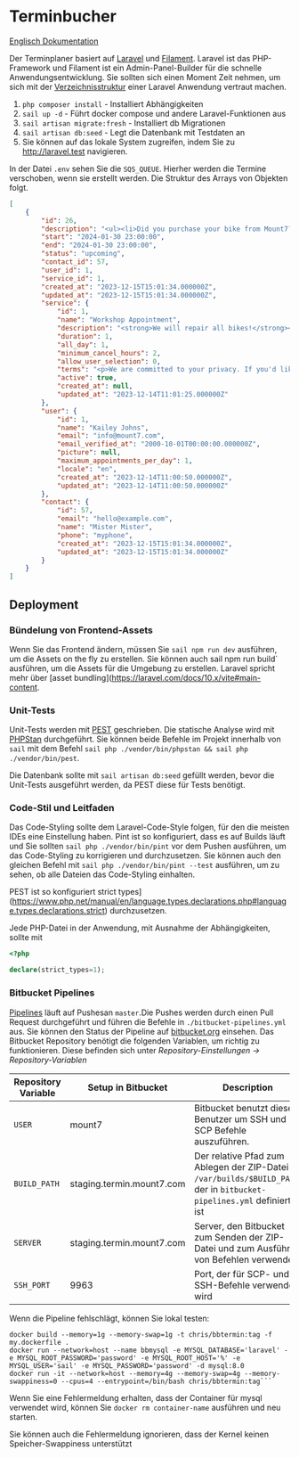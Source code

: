 # Terminbucher

[Englisch Dokumentation](./README.md)

Der Terminplaner basiert auf [Laravel](https://laravel.com/docs) und [Filament](https://filamentphp.com/docs).
Laravel ist das PHP-Framework und Filament ist ein Admin-Panel-Builder für die schnelle Anwendungsentwicklung. Sie sollten sich
einen Moment Zeit nehmen, um sich mit der [Verzeichnisstruktur](https://laravel.com/docs/10.x/structure) einer Laravel
Anwendung vertraut machen.

1. `php composer install` - Installiert Abhängigkeiten
2. `sail up -d` - Führt docker compose und andere Laravel-Funktionen aus
3. `sail artisan migrate:fresh` - Installiert db Migrationen
4. `sail artisan db:seed` - Legt die Datenbank mit Testdaten an
5. Sie können auf das lokale System zugreifen, indem Sie zu http://laravel.test navigieren.

In der Datei `.env` sehen Sie die `SQS_QUEUE`. Hierher werden die Termine verschoben, wenn sie erstellt werden. Die
Struktur des Arrays von Objekten folgt.


```json
[
    {
        "id": 26,
        "description": "<ul><li>Did you purchase your bike from Mount7?</li><ul><li>Yes</li></ul><li>Serial Number</li><ul><li>test</li></ul><li>What is wrong with the bike?</li><ul><li>test</li></ul></ul>",
        "start": "2024-01-30 23:00:00",
        "end": "2024-01-30 23:00:00",
        "status": "upcoming",
        "contact_id": 57,
        "user_id": 1,
        "service_id": 1,
        "created_at": "2023-12-15T15:01:34.000000Z",
        "updated_at": "2023-12-15T15:01:34.000000Z",
        "service": {
            "id": 1,
            "name": "Workshop Appointment",
            "description": "<strong>We will repair all bikes!</strong><p>Except fixies</p>",
            "duration": 1,
            "all_day": 1,
            "minimum_cancel_hours": 2,
            "allow_user_selection": 0,
            "terms": "<p>We are committed to your privacy. If you'd like to read our <a href=\"https://google.com/\"><span style=\"text-decoration: underline;\">privacy policy</span></a> or <a href=\"https://google.com/\"><span style=\"text-decoration: underline;\">terms</span></a> they are linked here.</p>",
            "active": true,
            "created_at": null,
            "updated_at": "2023-12-14T11:01:25.000000Z"
        },
        "user": {
            "id": 1,
            "name": "Kailey Johns",
            "email": "info@mount7.com",
            "email_verified_at": "2000-10-01T00:00:00.000000Z",
            "picture": null,
            "maximum_appointments_per_day": 1,
            "locale": "en",
            "created_at": "2023-12-14T11:00:50.000000Z",
            "updated_at": "2023-12-14T11:00:50.000000Z"
        },
        "contact": {
            "id": 57,
            "email": "hello@example.com",
            "name": "Mister Mister",
            "phone": "myphone",
            "created_at": "2023-12-15T15:01:34.000000Z",
            "updated_at": "2023-12-15T15:01:34.000000Z"
        }
    }
]

```

## Deployment

### Bündelung von Frontend-Assets

Wenn Sie das Frontend ändern, müssen Sie `sail npm run dev` ausführen, um die Assets on the fly zu erstellen. Sie können auch
sail npm run build` ausführen, um die Assets für die Umgebung zu erstellen. Laravel spricht mehr über
[asset bundling](https://laravel.com/docs/10.x/vite#main-content.

### Unit-Tests

Unit-Tests werden mit [PEST](https://pestphp.com/) geschrieben. Die statische Analyse wird mit [PHPStan](https://phpstan.org/) durchgeführt.
Sie können beide Befehle im Projekt innerhalb von `sail` mit dem Befehl `sail php ./vendor/bin/phpstan &&
sail php ./vendor/bin/pest`.

Die Datenbank sollte mit `sail artisan db:seed` gefüllt werden, bevor die Unit-Tests ausgeführt werden, da PEST diese für
Tests benötigt.

### Code-Stil und Leitfaden

Das Code-Styling sollte dem Laravel-Code-Style folgen, für den die meisten IDEs eine Einstellung haben. Pint ist so konfiguriert, dass es auf Builds läuft und
Sie sollten `sail php ./vendor/bin/pint` vor dem Pushen ausführen, um das Code-Styling zu korrigieren und durchzusetzen. Sie können auch den gleichen
Befehl mit `sail php ./vendor/bin/pint --test` ausführen, um zu sehen, ob alle Dateien das Code-Styling einhalten.

PEST ist so konfiguriert
strict types](https://www.php.net/manual/en/language.types.declarations.php#language.types.declarations.strict) durchzusetzen.

Jede PHP-Datei in der Anwendung, mit Ausnahme der Abhängigkeiten, sollte mit

```php
<?php

declare(strict_types=1);
```

### Bitbucket Pipelines
[Pipelines](https://support.atlassian.com/bitbucket-cloud/docs/use-pipes-in-bitbucket-pipelines/) läuft auf Pushesan `master`.Die Pushes werden durch einen Pull Request durchgeführt und führen die Befehle in `./bitbucket-pipelines.yml` aus. Sie
können den Status der Pipeline auf [bitbucket.org](https://bitbucket.org/mount7freiburg/termin.mount7.com/pipelines) einsehen. Das
Bitbucket Repository benötigt die folgenden Variablen, um richtig zu funktionieren. Diese befinden sich unter
_Repository-Einstellungen -> Repository-Variablen_

| Repository Variable | Setup in Bitbucket        | Description                                                                                                              |
|---------------------|---------------------------|--------------------------------------------------------------------------------------------------------------------------|
| `USER`              | mount7                    | Bitbucket benutzt diesen Benutzer um SSH und SCP Befehle auszuführen.                                                    |
| `BUILD_PATH`        | staging.termin.mount7.com | Der relative Pfad zum Ablegen der ZIP-Datei in `/var/builds/$BUILD_PATH`, der in `bitbucket-pipelines.yml` definiert ist |
| `SERVER`            | staging.termin.mount7.com | Server, den Bitbucket zum Senden der ZIP-Datei und zum Ausführen von Befehlen verwendet                                  |                                
| `SSH_PORT`          | 9963                      | Port, der für SCP- und SSH-Befehle verwendet wird                                                                        |

Wenn die Pipeline fehlschlägt, können Sie lokal testen:

```shell
docker build --memory=1g --memory-swap=1g -t chris/bbtermin:tag -f my.dockerfile .
docker run --network=host --name bbmysql -e MYSQL_DATABASE='laravel' -e MYSQL_ROOT_PASSWORD='password' -e MYSQL_ROOT_HOST='%' -e MYSQL_USER='sail' -e MYSQL_PASSWORD='password' -d mysql:8.0
docker run -it --network=host --memory=4g --memory-swap=4g --memory-swappiness=0 --cpus=4 --entrypoint=/bin/bash chris/bbtermin:tag```
```

Wenn Sie eine Fehlermeldung erhalten, dass der Container für mysql verwendet wird, können Sie `docker rm container-name` ausführen und neu starten. 

Sie können auch die Fehlermeldung ignorieren, dass der Kernel keinen Speicher-Swappiness unterstützt
